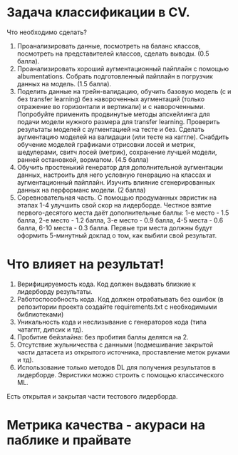 # **Задача классификации в CV.**

Что необходимо сделать?
1) Проанализировать данные, посмотреть на баланс классов, посмотреть на представителей классов, сделать выводы. (0.5 балла).
2) Проанализировать хороший аугментационный пайплайн с помощью albumentations. Собрать подготовленный пайплайн в погрузчик данных на модель. (1.5 балла).
3) Поделить данные на трейн-валидацию, обучить базовую модель (с и без transfer learning) без навороченных аугментаций (только отражение во горизонтали и вертикали) и с навороченными. Попробуйте применить продвинутые методы апскейлинга для подачи модели нужного размера для transfer learning. Проверить результаты моделей с аугментацией на тесте и без. Сделать аугментацию моделей на валидации (или тесте на каггле). Снабдить обучение моделей графиками отрисовки лосей и метрик, шедулерами, свитч лосей (метрик), сохранение лучшей модели, ранней остановкой, вормапом. (4.5 балла)
4) Обучить простенький генератор для дополнительной аугментации данных, настроить для него условную генерацию на классах и аугментационный пайплайн. Изучить влияние сгенерированных данных на перформанс модели. (2 балла)
5) Соревновательная часть. С помощью продуманных эвристик на этапах 1-4 улучшить свой скор на лидерборде. Честное взятие первого-десятого места даёт дополнительные баллы: 1-е место - 1.5 балла, 2-е место - 1.2 балла, 3-е место - 0.9 балла, 4-5 места - 0.6 балла, 6-10 места - 0.3 балла. Первые три места должны будут оформить 5-минутный доклад о том, как выбили свой результат.

# **Что влияет на результат!**
1) Верифицируемость кода. Код должен выдавать близкие к лидерборду результаты.
2) Работоспособность кода. Код должен отрабатывать без ошибок (в репозитории проекта создайте requirements.txt c необходимыми библиотеками)
3) Уникальность кода и неслизывание с генераторов кода (типа чатагпт, дипсик и тд).
4) Пробитие бейзлайна: без пробития баллы делятся на 2.
5) Отсутствие жульничества с данными (подмешивание закрытой части датасета из открытого источника, проставление меток руками и тд).
6) Использование только методов DL для получения результатов в лидерборде. Эвристики можно строить с помощью классического ML.

Есть открытая и закрытая части тестового лидерборда.

# **Метрика качества - акураси на паблике и прайвате**
